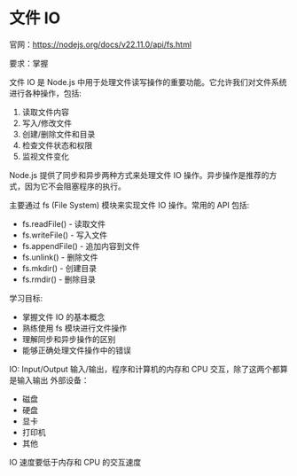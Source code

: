 # 文件 IO

官网：https://nodejs.org/docs/v22.11.0/api/fs.html

要求：掌握

文件 IO 是 Node.js 中用于处理文件读写操作的重要功能。它允许我们对文件系统进行各种操作，包括:

1. 读取文件内容
2. 写入/修改文件
3. 创建/删除文件和目录
4. 检查文件状态和权限
5. 监视文件变化

Node.js 提供了同步和异步两种方式来处理文件 IO 操作。异步操作是推荐的方式，因为它不会阻塞程序的执行。

主要通过 fs (File System) 模块来实现文件 IO 操作。常用的 API 包括:

- fs.readFile() - 读取文件
- fs.writeFile() - 写入文件
- fs.appendFile() - 追加内容到文件
- fs.unlink() - 删除文件
- fs.mkdir() - 创建目录
- fs.rmdir() - 删除目录

学习目标:

- 掌握文件 IO 的基本概念
- 熟练使用 fs 模块进行文件操作
- 理解同步和异步操作的区别
- 能够正确处理文件操作中的错误

IO: Input/Output 输入/输出，程序和计算机的内存和 CPU 交互，除了这两个都算是输入输出
外部设备：

- 磁盘
- 硬盘
- 显卡
- 打印机
- 其他

IO 速度要低于内存和 CPU 的交互速度
